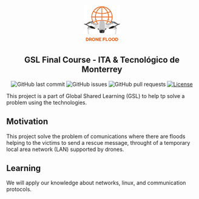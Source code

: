 <p align="center">
  <a href="" rel="noopener">
 <img src="fig/logo.png" alt="GSL Final Course - ITA & Tecnológico de Monterrey" width="100"></a>
</p>

<h2 align="center">GSL Final Course - ITA & Tecnológico de Monterrey</h2>

<div align="center">

![GitHub last commit](https://img.shields.io/github/last-commit/kabartsjc/gsl-iot)
![GitHub issues](https://img.shields.io/github/issues/kabartsjc/gsl-iot)
![GitHub pull requests](https://img.shields.io/github/issues-pr/kabartsjc/gsl-iot)
[![License](https://img.shields.io/badge/license-GPL-blue.svg)](/LICENSE)
</div>

This project is a part of Global Shared Learning (GSL) to help tp solve a problem using the technologies. 

## Motivation
This project solve the problem of comunications where there are floods helping to the victims to send a rescue message, throught of a temporary local area network (LAN) supported by drones. 


## Learning 
We will apply our knowledge about networks, linux, and communication protocols.
